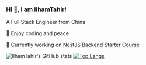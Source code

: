 

### Hi 👋, I am IlhamTahir!

A Full Stack Engineer from China

📝 Enjoy coding and peace

🔭 Currently working on [NestJS Backend Starter Course](https://github.com/ilhamtahir/nestjs-course) 

![IlhamTahir's GitHub stats](https://github-readme-stats.vercel.app/api?username=IlhamTahir&count_private=true&theme=dark&show_icons=true)
[![Top Langs](https://github-readme-stats.vercel.app/api/top-langs/?username=IlhamTahir&theme=dark)](https://github.com/anuraghazra/github-readme-stats)
